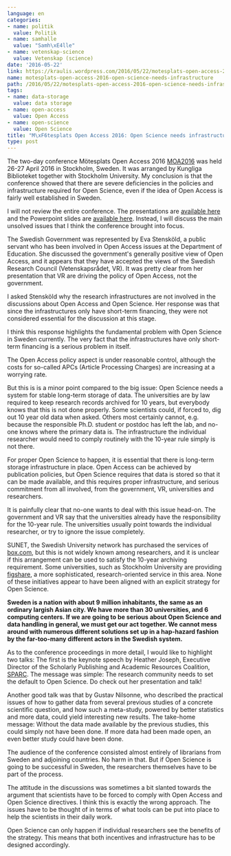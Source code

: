 ```yaml
---
language: en
categories:
- name: politik
  value: Politik
- name: samhalle
  value: "Samh\xE4lle"
- name: vetenskap-science
  value: Vetenskap (science)
date: '2016-05-22'
link: https://kraulis.wordpress.com/2016/05/22/motesplats-open-access-2016-open-science-needs-infrastructure/
name: motesplats-open-access-2016-open-science-needs-infrastructure
path: /2016/05/22/motesplats-open-access-2016-open-science-needs-infrastructure/
tags:
- name: data-storage
  value: data storage
- name: open-access
  value: Open Access
- name: open-science
  value: Open Science
title: "M\xF6tesplats Open Access 2016: Open Science needs infrastructure"
type: post
---
```

The two-day conference Mötesplats Open Access 2016 [MOA2016](http://www.kb.se/openaccess/Motesplats-Open-Access/2016/) was held 26-27 April 2016 in Stockholm, Sweden. It was arranged by Kungliga Biblioteket together with Stockholm University. My conclusion is that the conference showed that there are severe deficiencies in the policies and infrastructure required for Open Science, even if the idea of Open Access is fairly well established in Sweden.

I will not review the entire conference. The presentations are [available here](https://www.youtube.com/playlist?list=PLZVkEICvA5-HRSSr5kb-hswTHUVag5c8P) and the Powerpoint slides are [available here](http://www.kb.se/openaccess/Motesplats-Open-Access/2016/Presentationer/). Instead, I will discuss the main unsolved issues that I think the conference brought into focus.



The Swedish Government was represented by Eva Stensköld, a public servant who has been involved in Open Access issues at the Department of Education. She discussed the government's generally positive view of Open Access, and it appears that they have accepted the views of the Swedish Research Council (Vetenskapsrådet, VR). It was pretty clear from her presentation that VR are driving the policy of Open Access, not the government.

I asked Stensköld why the research infrastructures are not involved in the discussions about Open Access and Open Science. Her response was that since the infrastructures only have short-term financing, they were not considered essential for the discussion at this stage.

I think this response highlights the fundamental problem with Open Science in Sweden currently. The very fact that the infrastructures have only short-term financing is a serious problem in itself.

The Open Access policy aspect is under reasonable control, although the costs for so-called APCs (Article Processing Charges) are increasing at a worrying rate.

But this is is a minor point compared to the big issue: Open Science needs a system for stable long-term storage of data. The universities are by law required to keep research records archived for 10 years, but everybody knows that this is not done properly. Some scientists could, if forced to, dig out 10 year old data when asked. Others most certainly cannot, e.g. because the responsible Ph.D. student or postdoc has left the lab, and no-one knows where the primary data is. The infrastructure the individual researcher would need to comply routinely with the 10-year rule simply is not there.

For proper Open Science to happen, it is essential that there is long-term storage infrastructure in place. Open Access can be achieved by publication policies, but Open Science requires that data is stored so that it can be made available, and this requires proper infrastructure, and serious commitment from all involved, from the government, VR, universities and researchers.

It is painfully clear that no-one wants to deal with this issue head-on. The government and VR say that the universities already have the responsibility for the 10-year rule. The universities usually point towards the individual researcher, or try to ignore the issue completely.

SUNET, the Swedish University network has purchased the services of [box.com](https://www.box.com/en_GB/front/), but this is not widely known among researchers, and it is unclear if this arrangement can be used to satisfy the 10-year archiving requirement. Some universities, such as Stockholm University are providing [figshare](https://figshare.com/), a more sophisticated, research-oriented service in this area. None of these initiatives appear to have been aligned with an explicit strategy for Open Science.

**Sweden is a nation with about 9 million inhabitants, the same as an ordinary largish Asian city. We have more than 30 universities, and 6 computing centers. If we are going to be serious about Open Science and data handling in general, we must get our act together. We cannot mess around with numerous different solutions set up in a hap-hazard fashion by the far-too-many different actors in the Swedish system.**

As to the conference proceedings in more detail, I would like to highlight two talks: The first is the keynote speech by Heather Joseph, Executive Director of the Scholarly Publishing and Academic Resources Coalition, [SPARC](http://sparcopen.org/). The message was simple: The research community needs to set the default to Open Science. Do check out her presentation and talk!

Another good talk was that by Gustav Nilsonne, who described the practical issues of how to gather data from several previous studies of a concrete scientific question, and how such a meta-study, powered by better statistics and more data, could yield interesting new results. The take-home message: Without the data made available by the previous studies, this could simply not have been done. If more data had been made open, an even better study could have been done.

The audience of the conference consisted almost entirely of librarians from Sweden and adjoining countries. No harm in that. But if Open Science is going to be successful in Sweden, the researchers themselves have to be part of the process.

The attitude in the discussions was sometimes a bit slanted towards the argument that scientists have to be forced to comply with Open Access and Open Science directives. I think this is exactly the wrong approach. The issues have to be thought of in terms of what tools can be put into place to help the scientists in their daily work.

Open Science can only happen if individual researchers see the benefits of the strategy. This means that both incentives and infrastructure has to be designed accordingly.

